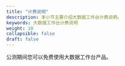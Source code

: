 ```yaml
---
title: "计费说明"
description: 本小节主要介绍大数据工作台计费说明。 
keywords: 大数据工作台计费说明
weight: 10
collapsible: false
draft: false
---
```



公测期间您可以免费使用大数据工作台产品。



